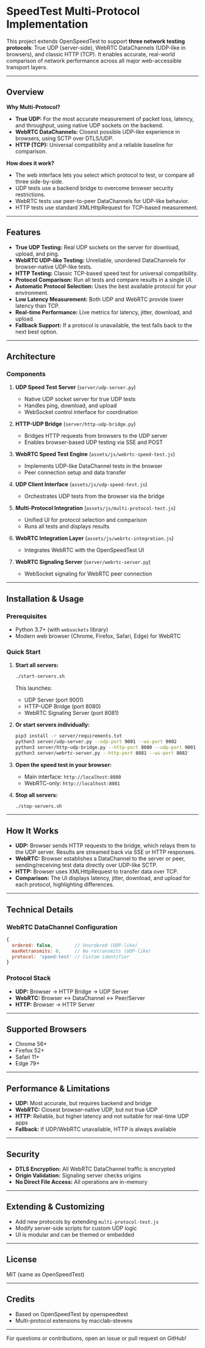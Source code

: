 # SpeedTest Multi-Protocol Implementation

This project extends OpenSpeedTest to support **three network testing protocols**: True UDP (server-side), WebRTC DataChannels (UDP-like in browsers), and classic HTTP (TCP). It enables accurate, real-world comparison of network performance across all major web-accessible transport layers.

---

## Overview

**Why Multi-Protocol?**
- **True UDP:** For the most accurate measurement of packet loss, latency, and throughput, using native UDP sockets on the backend.
- **WebRTC DataChannels:** Closest possible UDP-like experience in browsers, using SCTP over DTLS/UDP.
- **HTTP (TCP):** Universal compatibility and a reliable baseline for comparison.

**How does it work?**
- The web interface lets you select which protocol to test, or compare all three side-by-side.
- UDP tests use a backend bridge to overcome browser security restrictions.
- WebRTC tests use peer-to-peer DataChannels for UDP-like behavior.
- HTTP tests use standard XMLHttpRequest for TCP-based measurement.

---

## Features

- **True UDP Testing:** Real UDP sockets on the server for download, upload, and ping.
- **WebRTC UDP-like Testing:** Unreliable, unordered DataChannels for browser-native UDP-like tests.
- **HTTP Testing:** Classic TCP-based speed test for universal compatibility.
- **Protocol Comparison:** Run all tests and compare results in a single UI.
- **Automatic Protocol Selection:** Uses the best available protocol for your environment.
- **Low Latency Measurement:** Both UDP and WebRTC provide lower latency than TCP.
- **Real-time Performance:** Live metrics for latency, jitter, download, and upload.
- **Fallback Support:** If a protocol is unavailable, the test falls back to the next best option.

---

## Architecture

### Components

1. **UDP Speed Test Server** (`server/udp-server.py`)
   - Native UDP socket server for true UDP tests
   - Handles ping, download, and upload
   - WebSocket control interface for coordination

2. **HTTP-UDP Bridge** (`server/http-udp-bridge.py`)
   - Bridges HTTP requests from browsers to the UDP server
   - Enables browser-based UDP testing via SSE and POST

3. **WebRTC Speed Test Engine** (`assets/js/webrtc-speed-test.js`)
   - Implements UDP-like DataChannel tests in the browser
   - Peer connection setup and data transfer

4. **UDP Client Interface** (`assets/js/udp-speed-test.js`)
   - Orchestrates UDP tests from the browser via the bridge

5. **Multi-Protocol Integration** (`assets/js/multi-protocol-test.js`)
   - Unified UI for protocol selection and comparison
   - Runs all tests and displays results

6. **WebRTC Integration Layer** (`assets/js/webrtc-integration.js`)
   - Integrates WebRTC with the OpenSpeedTest UI

7. **WebRTC Signaling Server** (`server/webrtc-server.py`)
   - WebSocket signaling for WebRTC peer connection

---

## Installation & Usage

### Prerequisites
- Python 3.7+ (with `websockets` library)
- Modern web browser (Chrome, Firefox, Safari, Edge) for WebRTC

### Quick Start

1. **Start all servers:**
   ```bash
   ./start-servers.sh
   ```
   This launches:
   - UDP Server (port 9001)
   - HTTP-UDP Bridge (port 8080)
   - WebRTC Signaling Server (port 8081)

2. **Or start servers individually:**
   ```bash
   pip3 install -r server/requirements.txt
   python3 server/udp-server.py --udp-port 9001 --ws-port 9002
   python3 server/http-udp-bridge.py --http-port 8080 --udp-port 9001
   python3 server/webrtc-server.py --http-port 8081 --ws-port 8082
   ```

3. **Open the speed test in your browser:**
   - Main interface: `http://localhost:8080`
   - WebRTC-only: `http://localhost:8081`

4. **Stop all servers:**
   ```bash
   ./stop-servers.sh
   ```

---

## How It Works

- **UDP:** Browser sends HTTP requests to the bridge, which relays them to the UDP server. Results are streamed back via SSE or HTTP responses.
- **WebRTC:** Browser establishes a DataChannel to the server or peer, sending/receiving test data directly over UDP-like SCTP.
- **HTTP:** Browser uses XMLHttpRequest to transfer data over TCP.
- **Comparison:** The UI displays latency, jitter, download, and upload for each protocol, highlighting differences.

---

## Technical Details

### WebRTC DataChannel Configuration
```js
{
  ordered: false,        // Unordered (UDP-like)
  maxRetransmits: 0,     // No retransmits (UDP-like)
  protocol: 'speed-test' // Custom identifier
}
```

### Protocol Stack
- **UDP:** Browser → HTTP Bridge → UDP Server
- **WebRTC:** Browser ↔ DataChannel ↔ Peer/Server
- **HTTP:** Browser → HTTP Server

---

## Supported Browsers
- Chrome 56+
- Firefox 52+
- Safari 11+
- Edge 79+

---

## Performance & Limitations

- **UDP:** Most accurate, but requires backend and bridge
- **WebRTC:** Closest browser-native UDP, but not true UDP
- **HTTP:** Reliable, but higher latency and not suitable for real-time UDP apps
- **Fallback:** If UDP/WebRTC unavailable, HTTP is always available

---

## Security
- **DTLS Encryption:** All WebRTC DataChannel traffic is encrypted
- **Origin Validation:** Signaling server checks origins
- **No Direct File Access:** All operations are in-memory

---

## Extending & Customizing
- Add new protocols by extending `multi-protocol-test.js`
- Modify server-side scripts for custom UDP logic
- UI is modular and can be themed or embedded

---

## License
MIT (same as OpenSpeedTest)

---

## Credits
- Based on OpenSpeedTest by openspeedtest
- Multi-protocol extensions by macclab-stevens

---

For questions or contributions, open an issue or pull request on GitHub!
